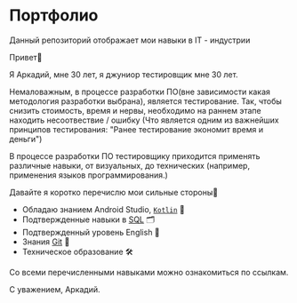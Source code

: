 # Портфолио
Данный репозиторий отображает мои навыки в IT - индустрии

Привет👋

Я Аркадий, мне 30 лет, я джуниор тестировщик мне 30 лет. 

Немаловажным, в процессе разработки ПО(вне
зависимости какая методология разработки выбрана), 
является тестирование. Так, чтобы снизить стоимость, 
время и нервы, необходимо на раннем этапе находить
несоотвествие / ошибку (Что является одним из важнейших
принципов тестирования: "Ранее тестирование экономит
время и деньги")

В процессе разработки ПО тестировщику 
приходится применять различные навыки, от визуальных, 
 до технических (например, применения языков программирования.) 

Давайте я коротко перечислю мои сильные стороны📝

 -	Обладаю знанием Android Studio, [`Kotlin`](https://github.com/ArkadyBard/Portfolio/blob/main/kotlin.md)  📱
 -	Подтвержденные навыки в [SQL](https://github.com/ArkadyBard/Portfolio/blob/main/sql.md) 🗂
 -	Подтвержденный уровень English 📖
 -	Знания [Git](https://github.com/ArkadyBard/Portfolio/blob/main/git.md)                 🥢
 -	Техническое образование        🛠

Со всеми перечисленными навыками можно ознакомиться по ссылкам.

С уважением, Аркадий.
